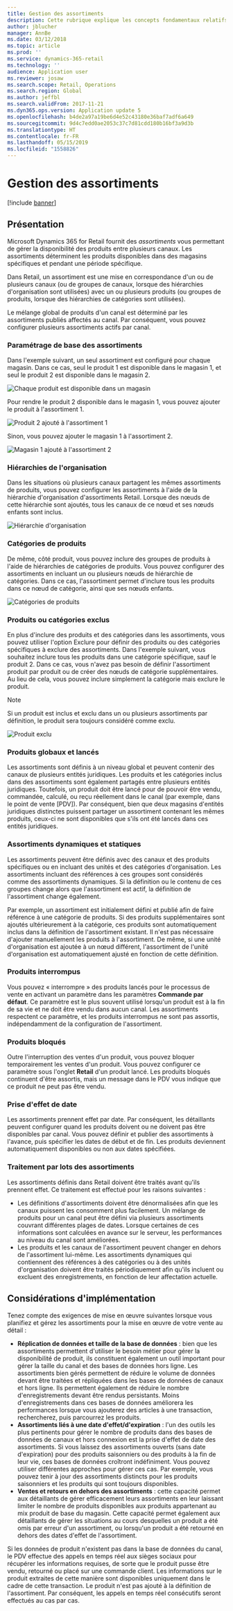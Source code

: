 ```yaml
---
title: Gestion des assortiments
description: Cette rubrique explique les concepts fondamentaux relatifs à la gestion des assortiments dans Microsoft Dynamics 365 for Retail et fournit des considérations pour la mise en œuvre de votre projet.
author: jblucher
manager: AnnBe
ms.date: 03/12/2018
ms.topic: article
ms.prod: ''
ms.service: dynamics-365-retail
ms.technology: ''
audience: Application user
ms.reviewer: josaw
ms.search.scope: Retail, Operations
ms.search.region: Global
ms.author: jeffbl
ms.search.validFrom: 2017-11-21
ms.dyn365.ops.version: Application update 5
ms.openlocfilehash: b4de2a97a19be6d4e52c43180e36baf7adf6a649
ms.sourcegitcommit: 9d4c7edd0ae2053c37c7d81cdd180b16bf3a9d3b
ms.translationtype: HT
ms.contentlocale: fr-FR
ms.lasthandoff: 05/15/2019
ms.locfileid: "1558826"
---
```

# <a name="assortment-management"></a>Gestion des assortiments

[!include [banner](../includes/banner.md)]

## <a name="overview"></a>Présentation

Microsoft Dynamics 365 for Retail fournit des *assortiments* vous permettant de gérer la disponibilité des produits entre plusieurs canaux. Les assortiments déterminent les produits disponibles dans des magasins spécifiques et pendant une période spécifique.

Dans Retail, un assortiment est une mise en correspondance d'un ou de plusieurs canaux (ou de groupes de canaux, lorsque des hiérarchies d'organisation sont utilisées) avec un ou plusieurs produits (ou groupes de produits, lorsque des hiérarchies de catégories sont utilisées).

Le mélange global de produits d'un canal est déterminé par les assortiments publiés affectés au canal. Par conséquent, vous pouvez configurer plusieurs assortiments actifs par canal.

### <a name="basic-assortment-setup"></a>Paramétrage de base des assortiments

Dans l'exemple suivant, un seul assortiment est configuré pour chaque magasin. Dans ce cas, seul le produit 1 est disponible dans le magasin 1, et seul le produit 2 est disponible dans le magasin 2.

![Chaque produit est disponible dans un magasin](./media/Managing-assortments-figure1.png)

Pour rendre le produit 2 disponible dans le magasin 1, vous pouvez ajouter le produit à l'assortiment 1.

![Produit 2 ajouté à l'assortiment 1](./media/Managing-assortments-figure2.png)

Sinon, vous pouvez ajouter le magasin 1 à l'assortiment 2.

![Magasin 1 ajouté à l'assortiment 2](./media/Managing-assortments-figure3.png)

### <a name="organization-hierarchies"></a>Hiérarchies de l'organisation

Dans les situations où plusieurs canaux partagent les mêmes assortiments de produits, vous pouvez configurer les assortiments à l'aide de la hiérarchie d'organisation d'assortiments Retail. Lorsque des nœuds de cette hiérarchie sont ajoutés, tous les canaux de ce nœud et ses nœuds enfants sont inclus.

![Hiérarchie d'organisation](./media/Managing-assortments-figure4.png)

### <a name="product-categories"></a>Catégories de produits

De même, côté produit, vous pouvez inclure des groupes de produits à l'aide de hiérarchies de catégories de produits. Vous pouvez configurer des assortiments en incluant un ou plusieurs nœuds de hiérarchie de catégories. Dans ce cas, l'assortiment permet d'inclure tous les produits dans ce nœud de catégorie, ainsi que ses nœuds enfants.

![Catégories de produits](./media/Managing-assortments-figure5.png)

### <a name="excluded-products-or-categories"></a>Produits ou catégories exclus

En plus d'inclure des produits et des catégories dans les assortiments, vous pouvez utiliser l'option Exclure pour définir des produits ou des catégories spécifiques à exclure des assortiments. Dans l'exemple suivant, vous souhaitez inclure tous les produits dans une catégorie spécifique, sauf le produit 2. Dans ce cas, vous n'avez pas besoin de définir l'assortiment produit par produit ou de créer des nœuds de catégorie supplémentaires. Au lieu de cela, vous pouvez inclure simplement la catégorie mais exclure le produit.

> [!NOTE]
> Si un produit est inclus et exclu dans un ou plusieurs assortiments par définition, le produit sera toujours considéré comme exclu.

![Produit exclu](./media/Managing-assortments-figure6.png)

### <a name="global-and-released-products"></a>Produits globaux et lancés

Les assortiments sont définis à un niveau global et peuvent contenir des canaux de plusieurs entités juridiques. Les produits et les catégories inclus dans des assortiments sont également partagés entre plusieurs entités juridiques. Toutefois, un produit doit être lancé pour de pouvoir être vendu, commandée, calculé, ou reçu réellement dans le canal (par exemple, dans le point de vente \[PDV\]). Par conséquent, bien que deux magasins d'entités juridiques distinctes puissent partager un assortiment contenant les mêmes produits, ceux-ci ne sont disponibles que s'ils ont été lancés dans ces entités juridiques.

### <a name="dynamic-and-static-assortments"></a>Assortiments dynamiques et statiques

Les assortiments peuvent être définis avec des canaux et des produits spécifiques ou en incluant des unités et des catégories d'organisation. Les assortiments incluant des références à ces groupes sont considérés comme des assortiments dynamiques. Si la définition ou le contenu de ces groupes change alors que l'assortiment est actif, la définition de l'assortiment change également.

Par exemple, un assortiment est initialement défini et publié afin de faire référence à une catégorie de produits. Si des produits supplémentaires sont ajoutés ultérieurement à la catégorie, ces produits sont automatiquement inclus dans la définition de l'assortiment existant. Il n'est pas nécessaire d'ajouter manuellement les produits à l'assortiment. De même, si une unité d'organisation est ajoutée à un nœud différent, l'assortiment de l'unité d'organisation est automatiquement ajusté en fonction de cette définition.

### <a name="stopped-products"></a>Produits interrompus

Vous pouvez « interrompre » des produits lancés pour le processus de vente en activant un paramètre dans les paramètres **Commande par défaut**. Ce paramètre est le plus souvent utilisé lorsqu'un produit est à la fin de sa vie et ne doit être vendu dans aucun canal. Les assortiments respectent ce paramètre, et les produits interrompus ne sont pas assortis, indépendamment de la configuration de l'assortiment.

### <a name="blocked-products"></a>Produits bloqués

Outre l'interruption des ventes d'un produit, vous pouvez bloquer temporairement les ventes d'un produit. Vous pouvez configurer ce paramètre sous l'onglet **Retail** d'un produit lancé. Les produits bloqués continuent d'être assortis, mais un message dans le PDV vous indique que ce produit ne peut pas être vendu.

### <a name="date-effectivity"></a>Prise d'effet de date

Les assortiments prennent effet par date. Par conséquent, les détaillants peuvent configurer quand les produits doivent ou ne doivent pas être disponibles par canal. Vous pouvez définir et publier des assortiments à l'avance, puis spécifier les dates de début et de fin. Les produits deviennent automatiquement disponibles ou non aux dates spécifiées.

### <a name="process-assortments-batch-job"></a>Traitement par lots des assortiments

Les assortiments définis dans Retail doivent être traités avant qu'ils prennent effet. Ce traitement est effectué pour les raisons suivantes :

- Les définitions d'assortiments doivent être dénormalisées afin que les canaux puissent les consomment plus facilement. Un mélange de produits pour un canal peut être défini via plusieurs assortiments couvrant différentes plages de dates. Lorsque certaines de ces informations sont calculées en avance sur le serveur, les performances au niveau du canal sont améliorées.
- Les produits et les canaux de l'assortiment peuvent changer en dehors de l'assortiment lui-même. Les assortiments dynamiques qui contiennent des références à des catégories ou à des unités d'organisation doivent être traités périodiquement afin qu'ils incluent ou excluent des enregistrements, en fonction de leur affectation actuelle.

## <a name="implementation-considerations"></a>Considérations d'implémentation

Tenez compte des exigences de mise en œuvre suivantes lorsque vous planifiez et gérez les assortiments pour la mise en œuvre de votre vente au détail :

- **Réplication de données et taille de la base de données** : bien que les assortiments permettent d'utiliser le besoin métier pour gérer la disponibilité de produit, ils constituent également un outil important pour gérer la taille du canal et des bases de données hors ligne. Les assortiments bien gérés permettent de réduire le volume de données devant être traitées et répliquées dans les bases de données de canaux et hors ligne. Ils permettent également de réduire le nombre d'enregistrements devant être rendus persistants. Moins d'enregistrements dans ces bases de données améliorera les performances lorsque vous ajouterez des articles à une transaction, rechercherez, puis parcourrez les produits.
- **Assortiments liés à une date d'effet/d'expiration** : l'un des outils les plus pertinents pour gérer le nombre de produits dans des bases de données de canaux et hors connexion est la prise d'effet de date des assortiments. Si vous laissez des assortiments ouverts (sans date d'expiration) pour des produits saisonniers ou des produits à la fin de leur vie, ces bases de données croîtront indéfiniment. Vous pouvez utiliser différentes approches pour gérer ces cas. Par exemple, vous pouvez tenir à jour des assortiments distincts pour les produits saisonniers et les produits qui sont toujours disponibles.
- **Ventes et retours en dehors des assortiments** : cette capacité permet aux détaillants de gérer efficacement leurs assortiments en leur laissant limiter le nombre de produits disponibles aux produits appartenant au mix produit de base du magasin. Cette capacité permet également aux détaillants de gérer les situations au cours desquelles un produit a été omis par erreur d'un assortiment, ou lorsqu'un produit a été retourné en dehors des dates d'effet de l'assortiment.

Si les données de produit n'existent pas dans la base de données du canal, le PDV effectue des appels en temps réel aux sièges sociaux pour récupérer les informations requises, de sorte que le produit pusse être vendu, retourné ou placé sur une commande client. Les informations sur le produit extraites de cette manière sont disponibles uniquement dans le cadre de cette transaction. Le produit n'est pas ajouté à la définition de l'assortiment. Par conséquent, les appels en temps réel consécutifs seront effectués au cas par cas.
